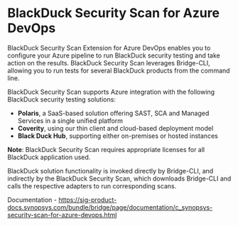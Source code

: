 # BlackDuck Security Scan for Azure DevOps

BlackDuck Security Scan Extension for Azure DevOps enables you to configure your Azure pipeline to run BlackDuck security testing and take action on the results.
BlackDuck Security Scan leverages Bridge-CLI, allowing you to run tests for several BlackDuck products from the command line.

BlackDuck Security Scan supports Azure integration with the following BlackDuck security testing solutions:
- **Polaris**, a SaaS-based solution offering SAST, SCA and Managed Services in a single unified platform
- **Coverity**, using our thin client and cloud-based deployment model
- **Black Duck Hub**, supporting either on-premises or hosted instances

**Note**: BlackDuck Security Scan requires appropriate licenses for all BlackDuck application used.

BlackDuck solution functionality is invoked directly by Bridge-CLI, and indirectly by the BlackDuck Security Scan, which downloads Bridge-CLI and calls the respective adapters to run corresponding scans.


Documentation - https://sig-product-docs.synopsys.com/bundle/bridge/page/documentation/c_synopsys-security-scan-for-azure-devops.html
